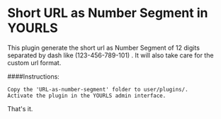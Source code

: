 # Short URL as Number Segment in YOURLS

This plugin generate the short url as Number Segment of 12 digits separated by dash like (123-456-789-101) . It will also take care for the custom url format.

####Instructions:

    Copy the 'URL-as-number-segment' folder to user/plugins/.
    Activate the plugin in the YOURLS admin interface.

That's it.
